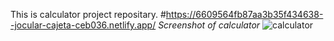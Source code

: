 This is calculator project repositary.
#https://6609564fb87aa3b35f434638--jocular-cajeta-ceb036.netlify.app/
*Screenshot of calculator*
<img src="./Screenshots/Screenshot.png" alt="calculator">

